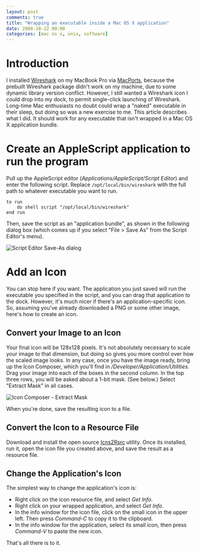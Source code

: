 ```yaml
---
layout: post
comments: true
title: "Wrapping an executable inside a Mac OS X application"
date: 2008-10-22 00:00
categories: [mac os x, unix, software]
---
```


# Introduction

I installed [Wireshark][] on my MacBook Pro via [MacPorts][], because the
prebuilt Wireshark package didn't work on my machine, due to some dynamic
library version conflict. However, I still wanted a Wireshark icon I could
drop into my dock, to permit single-click launching of Wireshark. Long-time
Mac enthusiasts no doubt could wrap a "naked" executable in their sleep,
but doing so was a new exercise to me. This article describes what I did.
It should work for any executable that isn't wrapped in a Mac OS X
application bundle.

# Create an AppleScript application to run the program

Pull up the AppleScript editor
(*Applications/AppleScript/Script Editor*) and enter the following
script. Replace `/opt/local/bin/wireshark` with the full path to
whatever executable you want to run.

    to run
        do shell script "/opt/local/bin/wireshark"
    end run

Then, save the script as an "application bundle", as shown in the
following dialog box (which comes up if you select "File &gt; Save
As" from the Script Editor's menu).

![Script Editor Save-As dialog](script-editor.png)

# Add an Icon

You can stop here if you want. The application you just saved will
run the executable you specified in the script, and you can drag
that application to the dock. However, it's much nicer if there's
an application-specific icon. So, assuming you've already
downloaded a PNG or some other image, here's how to create an
icon.

## Convert your Image to an Icon

Your final icon will be 128x128 pixels. It's not absolutely
necessary to scale your image to that dimension, but doing so gives
you more control over how the scaled image looks. In any case, once
you have the image ready, bring up the Icon Composer, which you'll
find in */Developer/Application/Utilities*. Drag your image into
each of the boxes in the second column. In the top three rows, you
will be asked about a 1-bit mask. (See below.) Select "Extract
Mask" in all cases.

![Icon Composer - Extract Mask](icon-composer.png)

When you're done, save the resulting icon to a file.

## Convert the Icon to a Resource File

Download and install the open source [Icns2Rsrc][] utility. Once its
installed, run it, open the icon file you created above, and save the
result as a resource file.

## Change the Application's Icon

The simplest way to change the application's icon is:

-   Right click on the icon resource file, and select *Get Info*.
-   Right click on your wrapped application, and select *Get Info*.
-   In the info window for the icon file, click on the small icon
    in the upper left. Then press *Command-C* to copy it to the
    clipboard.
-   In the info window for the application, select its small icon,
    then press *Command-V* to paste the new icon.

That's all there is to it.

[Wireshark]: http://www.wireshark.org/
[MacPorts]: http://www.macports.org/
[Icns2Rsrc]: http://www.versiontracker.com/dyn/moreinfo/macosx/11781
